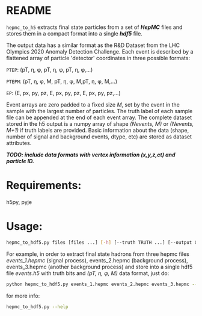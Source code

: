 # README
```hepmc_to_h5``` extracts final state particles from a set of ***HepMC*** files and stores them in a compact format into a single ***hdf5*** file.

The output data has a similar format as the R&D Dataset from the LHC Olympics 2020 Anomaly Detection Challenge. Each event is described by a flattened array of particle 'detector' coordinates in three possible formats:  

  ```PTEP```:  (pT, η, φ, pT, η, φ, pT, η, φ,...) 
  
  ```PTEPM```: (pT, η, φ, M, pT, η, φ, M,pT, η, φ, M,...)
  
  ```EP```:    (E, px, py, pz, E, px, py, pz, E, px, py, pz,...)
 
Event arrays are zero padded to a fixed size *M*, set by the event in the sample with the largest number of particles. The truth label of each sample file can be appended at the end of each event array. The complete dataset stored in the h5 output is a numpy array of shape *(Nevents, M)* or *(Nevents, M+1)* if truth labels are  provided. Basic information about the data (shape, number of signal and background events, dtype, etc) are stored as dataset attributes. 

***TODO: include data formats with vertex information (x,y,z,ct) and particle ID.*** 

# Requirements: 
h5py, pyje

# Usage:
```bash
hepmc_to_hdf5.py files [files ...] [-h] [--truth TRUTH ...] [--output OUTPUT] [--dtype DTYPE]
```
For example, in order to extract final state hadrons from three hepmc files *events_1.hepmc* (signal process), events_2.hepmc (background process), events_3.hepmc (another background process) and store into a single hdf5 file *events.h5* with truth bits and *(pT, η, φ, M)* data format, just do:
```bash
python hepmc_to_hdf5.py events_1.hepmc events_2.hepmc events_3.hepmc --truth 1 0 0 --output events.h5 --dtype PTEPM
```

for more info: 
```bash
hepmc_to_hdf5.py --help
```
